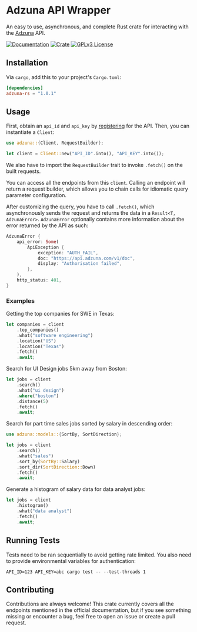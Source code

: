 # Adzuna API Wrapper

An easy to use, asynchronous, and complete Rust crate for interacting with the [Adzuna](https://www.adzuna.com/) API.

<!-- [![Build](https://github.com/halcyonnouveau/roux/actions/workflows/rust.yml/badge.svg)](https://github.com/halcyonnouveau/roux/actions/workflows/rust.yml) -->

[![Documentation](https://img.shields.io/badge/documentation-available-green.svg)](https://docs.rs/adzuna)
[![Crate](https://img.shields.io/crates/v/adzuna.svg)](https://crates.io/crates/adzuna)
[![GPLv3 License](https://img.shields.io/badge/License-GPL%20v3-yellow.svg)](https://opensource.org/licenses/gpl-3.0.html)

## Installation

Via `cargo`, add this to your project's `Cargo.toml`:

```toml
[dependencies]
adzuna-rs = "1.0.1"
```

## Usage

First, obtain an `api_id` and `api_key` by [registering](https://developer.adzuna.com/signup) for the API. Then, you can instantiate a `Client`:

```rs
use adzuna::{Client, RequestBuilder};

let client = Client::new("API_ID".into(), "API_KEY".into());
```

We also have to import the `RequestBuilder` trait to invoke `.fetch()` on the built requests.

You can access all the endpoints from this `client`.
Calling an endpoint will return a request builder, which allows you to chain calls for idiomatic query parameter configuration.

After customizing the query, you have to call `.fetch()`, which asynchronously sends the request and returns the data in a `Result<T, AdzunaError>`.
`AdzunaError` optionally contains more information about the error returned by the API as such:

```rs
AdzunaError {
    api_error: Some(
        ApiException {
            exception: "AUTH_FAIL",
            doc: "https://api.adzuna.com/v1/doc",
            display: "Authorisation failed",
        },
    ),
    http_status: 401,
}
```

### Examples

Getting the top companies for SWE in Texas:

```rs
let companies = client
    .top_companies()
    .what("software engineering")
    .location("US")
    .location("Texas")
    .fetch()
    .await;
```

Search for UI Design jobs 5km away from Boston:

```rs
let jobs = client
    .search()
    .what("ui design")
    .where("boston")
    .distance(5)
    .fetch()
    .await;
```

Search for part time sales jobs sorted by salary in descending order:

```rs
use adzuna::models::{SortBy, SortDirection};

let jobs = client
    .search()
    .what("sales")
    .sort_by(SortBy::Salary)
    .sort_dir(SortDirection::Down)
    .fetch()
    .await;
```

Generate a histogram of salary data for data analyst jobs:

```rs
let jobs = client
    .histogram()
    .what("data analyst")
    .fetch()
    .await;
```

## Running Tests

Tests need to be ran sequentially to avoid getting rate limited. You also need to provide environmental variables for authentication:

```
API_ID=123 API_KEY=abc cargo test -- --test-threads 1

```

## Contributing

Contributions are always welcome! This crate currently covers all the endpoints mentioned in the official documentation, but if you see something missing or encounter a bug, feel free to open an issue or create a pull request.
